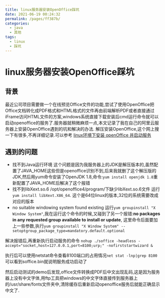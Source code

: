 ```yaml
---
title: linux服务器安装OpenOffice踩坑
date: 2021-06-19 00:24:32
permalink: /pages/ff387b/
categories: 
  - java
  - 其他
tags: 
  - linux
  - 踩坑
---
```

# linux服务器安装OpenOffice踩坑

## 背景
最近公司项目需要做一个在线预览Office文件的功能,尝试了使用OpenOffice把Office文档转化成PDF格式和HTML格式的文件再由前端解析PDF或者直接通过iFrame访问HTML文件的方案,windows系统直接下载安装后cmd运行命令就可以启动openoffice的服务了.服务器就稍微麻烦一点,本文记录了我在自己的阿里云服务器上安装OpenOffice遇到的坑和解决的办法.
解压安装OpenOffice,这个网上搜一下有很多,不再详细记录.可以参考 [linux环境下安装 openOffice 并启动服务](https://www.cnblogs.com/Oliver-rebirth/p/Linux_openOffice.html)

## 遇到的问题
- 找不到Java运行环境
这个问题是因为我服务器上的JDK是解压版本的,虽然配置了JAVA_HOME这些但是openoffice识别不到,后来我就删了这个解压版的JDK,然后用yum命令安装了OpenJDK 1.8,命令:`yum install openjdk 1.8`重新配置了JAVA_HOME后解决了这个报错
- 找不到libXext.so.6
/opt/openoffice4/program/下缺少libXext.so.6文件  运行`yum install libXext.X86_64`. 这个是64位linux的版本,32位的系统需要改成对应的版本
- no suitable windowing system found existing
运行`yum groupinstall "X Window System"`,我在运行这个命令的时候,又碰到了另一个报错:**no packages in any requested group available to install or update**, 这里命令后面要加上一些参数,执行`yum groupinstall "X Window System" --setoptgroup_package_type=mandatory.default.optional`

解决报错后,再重新执行启动服务的命令 `nohup ./soffice -headless -accept="socket,host=127.0.0.1,port=8100;urp;" -nofirststartwizard &`

执行后可以使用netstat命令查看8100端口的占用情况`net stat -lnp|grep 8100` 可以看到soffice.bin就说明服务成功启动了

然后启动测试的demo后发现,office文件转换成PDF后中文出现乱码,这是因为服务器上没有中文字体,用ftp工具把windows的中文字体直接传到服务器上的/usr/share/fonts文件夹中,清除缓存后重新启动openoffice服务后就能正确显示中文了.